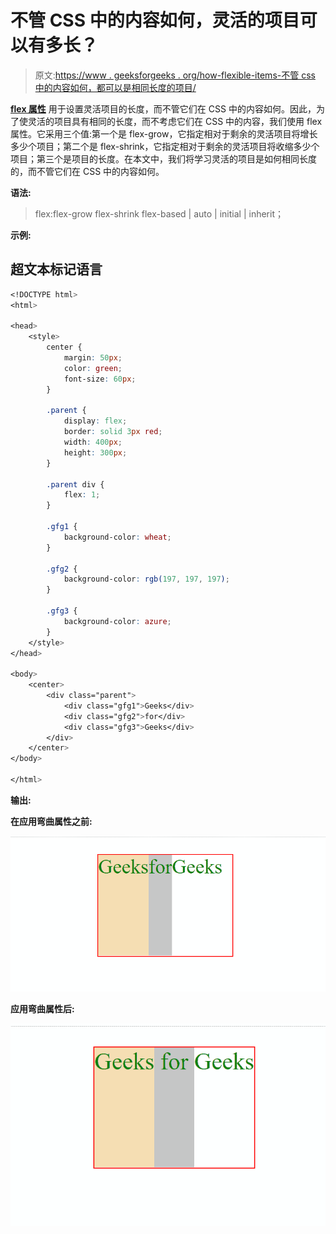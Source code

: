 # 不管 CSS 中的内容如何，灵活的项目可以有多长？

> 原文:[https://www . geeksforgeeks . org/how-flexible-items-不管 css 中的内容如何，都可以是相同长度的项目/](https://www.geeksforgeeks.org/how-flexible-items-can-be-of-the-same-length-regardless-of-its-content-in-css/)

[**flex 属性**](https://www.geeksforgeeks.org/css-flex-property/) 用于设置灵活项目的长度，而不管它们在 CSS 中的内容如何。因此，为了使灵活的项目具有相同的长度，而不考虑它们在 CSS 中的内容，我们使用 flex 属性。它采用三个值:第一个是 flex-grow，它指定相对于剩余的灵活项目将增长多少个项目；第二个是 flex-shrink，它指定相对于剩余的灵活项目将收缩多少个项目；第三个是项目的长度。在本文中，我们将学习灵活的项目是如何相同长度的，而不管它们在 CSS 中的内容如何。

**语法:**

> flex:flex-grow flex-shrink flex-based | auto | initial | inherit；

**示例:**

## 超文本标记语言

```css
<!DOCTYPE html>
<html>

<head>
    <style>
        center {
            margin: 50px;
            color: green;
            font-size: 60px;
        }

        .parent {
            display: flex;
            border: solid 3px red;
            width: 400px;
            height: 300px;
        }

        .parent div {
            flex: 1;
        }

        .gfg1 {
            background-color: wheat;
        }

        .gfg2 {
            background-color: rgb(197, 197, 197);
        }

        .gfg3 {
            background-color: azure;
        }
    </style>
</head>

<body>
    <center>
        <div class="parent">
            <div class="gfg1">Geeks</div>
            <div class="gfg2">for</div>
            <div class="gfg3">Geeks</div>
        </div>
    </center>
</body>

</html>
```

**输出:**

**在应用弯曲属性之前:**

![](img/291929455c3ef93fe407183c8d8f01bd.png)

**应用弯曲属性后:**

![](img/0fcb26b5ce2923ebd1fb7af7736a9f40.png)